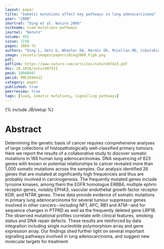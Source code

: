 ```yaml
---
layout: paper
title: "Somatic mutations affect key pathways in lung adenocarcinoma"
year: "2008"
shortref: "Ding et al. Nature 2008"
nickname: luad-mutations-pathways
journal: "Nature"
volume: 455
issue: 7216
pages: 1069-75
authors: "Ding L, Getz G, Wheeler DA, Mardis ER, McLellan MD, Cibulskis K, Sougnez C, Greulich H, Muzny DM, Morgan MB, Fulton L, Fulton RS, Zhang Q, Wendl MC, Lawrence MS, Larson DE, Chen K, Dooling DJ, Sabo A, Hawes AC, Shen H, Jhangiani SN, Lewis LR, Hall O, Zhu Y, Mathew T, Ren Y, Yao J, Scherer SE, Clerc K, Metcalf GA, Ng B, Milosavljevic A, Gonzalez-Garay ML, Osborne JR, Meyer R, Shi X, Tang Y, Koboldt DC, Lin L, Abbott R, Miner TL, Pohl C, Fewell G, Haipek C, Schmidt H, Dunford-Shore BH, Kraja A, Crosby SD, Sawyer CS, Vickery T, Sander S, Robinson J, Winckler W, Baldwin J, Chirieac LR, Dutt A, Fennell T, Hanna M, Johnson BE, Onofrio RC, Thomas RK, Tonon G, Weir BA, Zhao X, Ziaugra L, Zody MC, Giordano T, Orringer MB, Roth JA, Spitz MR, Wistuba II, Ozenberger B, Good PJ, Chang AC, Beer DG, Watson MA, Ladanyi M, Broderick S, Yoshizawa A, Travis WD, Pao W, Province MA, Weinstock GM, Varmus HE, Gabriel SB, Lander ES, Gibbs RA, Meyerson M, Wilson RK"
image: /assets/images/papers/Ding2008_Fig6.png
pdf:
pdflink: https://www.nature.com/articles/nature07423.pdf
doi: 10.1038/nature07423
pmid: 18948947
pmcid: PMC2694412
category: paper
published: true
peerreview: true
tags: [luad, somatic mutations, signalling pathways]
---
```

{% include JB/setup %}

# Abstract

Determining the genetic basis of cancer requires comprehensive analyses of large collections of histopathologically well-classified primary tumours. Here we report the results of a collaborative study to discover somatic mutations in 188 human lung adenocarcinomas. DNA sequencing of 623 genes with known or potential relationships to cancer revealed more than 1,000 somatic mutations across the samples. Our analysis identified 26 genes that are mutated at significantly high frequencies and thus are probably involved in carcinogenesis. The frequently mutated genes include tyrosine kinases, among them the EGFR homologue ERBB4; multiple ephrin receptor genes, notably EPHA3; vascular endothelial growth factor receptor KDR; and NTRK genes. These data provide evidence of somatic mutations in primary lung adenocarcinoma for several tumour suppressor genes involved in other cancers--including NF1, APC, RB1 and ATM--and for sequence changes in PTPRD as well as the frequently deleted gene LRP1B. The observed mutational profiles correlate with clinical features, smoking status and DNA repair defects. These results are reinforced by data integration including single nucleotide polymorphism array and gene expression array. Our findings shed further light on several important signalling pathways involved in lung adenocarcinoma, and suggest new molecular targets for treatment.




